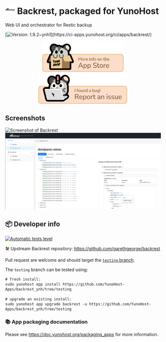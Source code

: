 <!--
N.B.: This README was automatically generated by <https://github.com/YunoHost/apps_tools/blob/main/readme_generator>
It shall NOT be edited by hand.
-->

<h1>
  <img src="https://raw.githubusercontent.com/YunoHost/apps/main/logos/backrest.png" width="32px" alt="Logo of Backrest">
  Backrest, packaged for YunoHost
</h1>

Web UI and orchestrator for Restic backup

[![Version: 1.9.2~ynh1](https://img.shields.io/badge/Version-1.9.2~ynh1-rgb(18,138,11)?style=for-the-badge)](https://ci-apps.yunohost.org/ci/apps/backrest/)

<div align="center">
<a href="https://apps.yunohost.org/app/backrest"><img height="100px" src="https://github.com/YunoHost/yunohost-artwork/raw/refs/heads/main/badges/neopossum-badges/badge_more_info_on_the_appstore.svg"/></a>
<a href="https://github.com/YunoHost-Apps/backrest_ynh/issues"><img height="100px" src="https://github.com/YunoHost/yunohost-artwork/raw/refs/heads/main/badges/neopossum-badges/badge_report_an_issue.svg"/></a>
</div>


## Screenshots
![Screenshot of Backrest](./doc/screenshots/68747470733a2f2f663030302e6261636b626c617a6562322e636f6d2f66696c652f6773686172652f73637265656e73686f74732f323032342f53637265656e73686f742b66726f6d2b323032342d30312d30342b31382d31392d35302e706e67.png)
![Screenshot of Backrest](./doc/screenshots/screen1.png)

## 📦 Developer info

[![Automatic tests level](https://apps.yunohost.org/badge/cilevel/backrest)](https://ci-apps.yunohost.org/ci/apps/backrest/)

🛠️ Upstream Backrest repository: <https://github.com/garethgeorge/backrest>

Pull request are welcome and should target the [`testing` branch](https://github.com/YunoHost-Apps/backrest_ynh/tree/testing).

The `testing` branch can be tested using:
```
# fresh install:
sudo yunohost app install https://github.com/YunoHost-Apps/backrest_ynh/tree/testing

# upgrade an existing install:
sudo yunohost app upgrade backrest -u https://github.com/YunoHost-Apps/backrest_ynh/tree/testing
```

### 📚 App packaging documentation

Please see <https://doc.yunohost.org/packaging_apps> for more information.